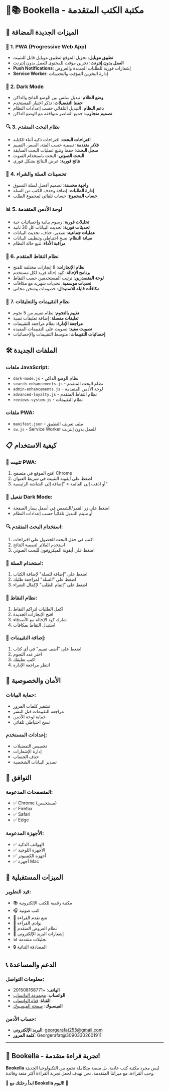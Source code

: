 # 🪷📚 Bookella - مكتبة الكتب المتقدمة

## 🚀 **الميزات الجديدة المضافة**

### 📱 **1. PWA (Progressive Web App)**
- **تطبيق موبايل**: تحويل الموقع لتطبيق موبايل قابل للتثبيت
- **العمل بدون إنترنت**: تخزين مؤقت للمحتوى للعمل بدون إنترنت
- **Push Notifications**: إشعارات فورية للطلبات الجديدة والعروض
- **Service Worker**: إدارة التخزين المؤقت والتحديثات

### 🌙 **2. Dark Mode**
- **وضع الظلام**: تبديل سلس بين الوضع الفاتح والداكن
- **حفظ التفضيلات**: تذكر اختيار المستخدم
- **دعم النظام**: التبديل التلقائي حسب إعدادات النظام
- **تصميم متجاوب**: جميع العناصر متوافقة مع الوضع الداكن

### 🔍 **3. نظام البحث المتقدم**
- **اقتراحات البحث**: اقتراحات ذكية أثناء الكتابة
- **فلاتر متقدمة**: تصفية حسب الفئة، السعر، التقييم
- **سجل البحث**: حفظ وتتبع عمليات البحث السابقة
- **البحث الصوتي**: البحث باستخدام الصوت
- **نتائج فورية**: عرض النتائج بشكل فوري

### 🛒 **4. تحسينات السلة والشراء**
- **واجهة محسنة**: تصميم أفضل لسلة التسوق
- **إدارة الطلبات**: إضافة وحذف الكتب من السلة
- **حساب المجموع**: حساب تلقائي لمجموع الطلب

### 📊 **5. لوحة الأدمن المتقدمة**
- **تحليلات فورية**: رسوم بيانية وإحصائيات حية
- **تحديثات فورية**: تحديث البيانات كل 30 ثانية
- **عمليات جماعية**: تصدير، حذف، تحديث البيانات
- **صيانة النظام**: نسخ احتياطي وتنظيف البيانات
- **مراقبة الأداء**: تتبع حالة النظام

### 🎯 **6. نظام النقاط المتقدم**
- **نظام الإنجازات**: 8 إنجازات مختلفة للفتح
- **برنامج الإحالة**: كود إحالة فريد لكل مستخدم
- **لوحة المتصدرين**: ترتيب المستخدمين حسب النقاط
- **تحديات موسمية**: تحديات شهرية مع مكافآت
- **مكافآت قابلة للاستبدال**: خصومات وشحن مجاني

### 💬 **7. نظام التقييمات والتعليقات**
- **تقييم بالنجوم**: نظام تقييم من 5 نجوم
- **تعليقات مفصلة**: إضافة تعليقات نصية
- **مراجعة الإدارة**: نظام مراجعة للتقييمات
- **تصويت مفيد**: تصويت على التقييمات المفيدة
- **إحصائيات التقييمات**: متوسط التقييمات والإحصائيات

## 🛠️ **الملفات الجديدة**

### ملفات JavaScript:
- `dark-mode.js` - نظام الوضع الداكن
- `search-enhancements.js` - نظام البحث المتقدم
- `admin-enhancements.js` - لوحة الأدمن المتقدمة
- `advanced-loyalty.js` - نظام النقاط المتقدم
- `reviews-system.js` - نظام التقييمات

### ملفات PWA:
- `manifest.json` - ملف تعريف التطبيق
- `sw.js` - Service Worker للعمل بدون إنترنت

## 📋 **كيفية الاستخدام**

### 🔧 **تثبيت PWA:**
1. افتح الموقع في متصفح Chrome
2. اضغط على أيقونة التثبيت في شريط العنوان
3. أو اذهب إلى القائمة > "إضافة إلى الشاشة الرئيسية"

### 🌙 **تفعيل Dark Mode:**
- اضغط على زر القمر/الشمس في أسفل يسار الصفحة
- أو سيتم التبديل تلقائياً حسب إعدادات النظام

### 🔍 **استخدام البحث المتقدم:**
1. اكتب في حقل البحث للحصول على اقتراحات
2. استخدم الفلاتر لتصفية النتائج
3. اضغط على أيقونة الميكروفون للبحث الصوتي

### 🛒 **استخدام السلة:**
1. اضغط على "إضافة للسلة" لإضافة الكتاب
2. اضغط على "السلة" لمراجعة طلبك
3. اضغط على "إتمام الطلب" لإكمال الشراء

### 🎯 **نظام النقاط:**
1. اكمل الطلبات لتراكم النقاط
2. افتح الإنجازات الجديدة
3. شارك كود الإحالة مع الأصدقاء
4. استبدل النقاط بمكافآت

### 💬 **إضافة التقييمات:**
1. اضغط على "أضف تقييم" في أي كتاب
2. اختر عدد النجوم
3. اكتب تعليقك
4. انتظر مراجعة الإدارة

## 🔐 **الأمان والخصوصية**

### حماية البيانات:
- تشفير كلمات المرور
- مراجعة التقييمات قبل النشر
- حماية لوحة الأدمن
- نسخ احتياطي تلقائي

### إعدادات المستخدم:
- تخصيص التفضيلات
- إدارة الإشعارات
- حذف الحساب
- تصدير البيانات الشخصية

## 📱 **التوافق**

### المتصفحات المدعومة:
- ✅ Chrome (مستحسن)
- ✅ Firefox
- ✅ Safari
- ✅ Edge

### الأجهزة المدعومة:
- ✅ الهواتف الذكية
- ✅ الأجهزة اللوحية
- ✅ أجهزة الكمبيوتر
- ✅ أجهزة Mac

## 🚀 **الميزات المستقبلية**

### قيد التطوير:
- 📚 مكتبة رقمية للكتب الإلكترونية
- 🎧 كتب صوتية
- 📖 تتبع تقدم القراءة
- 👥 نوادي القراءة
- 🎁 نظام العروض المتقدم
- 📧 إشعارات البريد الإلكتروني
- 📊 تحليلات متقدمة
- 🔒 المصادقة الثنائية

## 📞 **الدعم والمساعدة**

### معلومات التواصل:
- **الهاتف**: +201508168771
- **الواتساب**: [مجموعة الواتساب](https://chat.whatsapp.com/IlgC3wN1A737YQA6225Ko9)
- **القناة**: [قناة الواتساب](https://whatsapp.com/channel/0029Vb3JASJ7z4klIZ1fNu3F)
- **الفيسبوك**: [صفحة الفيسبوك](https://www.facebook.com/share/16PUzKGEvE/)

### حساب الأدمن:
- **البريد الإلكتروني**: georgerafat255@gmail.com
- **كلمة المرور**: Georgerafat@30903302601911

---

## 🎉 **Bookella - تجربة قراءة متقدمة!**

**Bookella** ليس مجرد مكتبة كتب عادية، بل منصة متكاملة تجمع بين التكنولوجيا الحديثة وحب القراءة. مع ميزاتنا المتقدمة، نحن نهدف لجعل تجربة القراءة أكثر متعة وفائدة.

**🌟 ابدأ رحلتك مع Bookella اليوم! 🌟**
